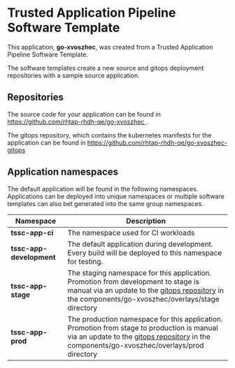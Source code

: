 # Trusted Application Pipeline Software Template

This application, **go-xvoszhec**, was created from a Trusted Application Pipeline Software Template.

The software templates create a new source and gitops deployment repositories with a sample source application. 

## Repositories

The source code for your application can be found in [https://github.com/rhtap-rhdh-qe/go-xvoszhec ](https://github.com/rhtap-rhdh-qe/go-xvoszhec ).
 
The gitops repository, which contains the kubernetes manifests for the application can be found in 
[https://github.com/rhtap-rhdh-qe/go-xvoszhec-gitops ](https://github.com/rhtap-rhdh-qe/go-xvoszhec-gitops ) 

## Application namespaces 

The default application will be found in the following namespaces. Applications can be deployed into unique namespaces or multiple software templates can also bet generated into the same group namespaces.  

|  Namespace   |  Description   |  
| -------- | -------- |
| **tssc-app-ci** | The namespace used for CI workloads |
| **tssc-app-development** | The default application during development. Every build will be deployed to this namespace for testing. |
| **tssc-app-stage** | The staging namespace for this application. Promotion from development to stage is manual via an update to the [gitops repository](https://github.com/rhtap-rhdh-qe/go-xvoszhec-gitops ) in the components/go-xvoszhec/overlays/stage directory |
| **tssc-app-prod** | The production namespace for this application. Promotion from stage to production is manual via an update to the [gitops repository](https://github.com/rhtap-rhdh-qe/go-xvoszhec-gitops ) in the components/go-xvoszhec/overlays/prod directory |